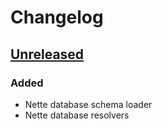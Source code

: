 # Changelog

## [Unreleased]
### Added
- Nette database schema loader
- Nette database resolvers

[Unreleased]: https://github.com/efabrica-team/nette-graphql/compare/0.0.0...main
